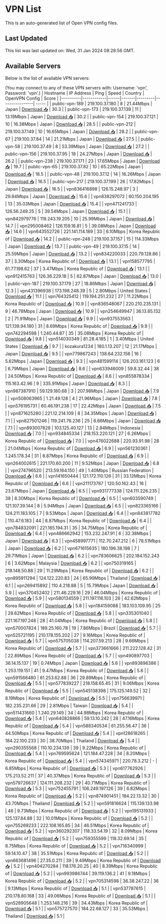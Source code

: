 # VPN List

This is an auto-generated list of Open VPN config files.

## Last Updated

This list was last updated on: Wed, 31 Jan 2024 08:28:56 GMT.

## Available Servers

Below is the list of available VPN servers:

(You may connect to any of these VPN servers with: Username: 'vpn', Password: 'vpn'.)
| Hostname | IP Address | Ping | Speed | Country | OpenVPN Config | Score |
|----------|------------|------|-------|---------|----------------| ----- |
| public-vpn-189 | 219.100.37.180 | 8 | 21.44Mbps | Japan | [Download 📥](./configs/server_0_JP.ovpn) | 30.3 |
| public-vpn-173 | 219.100.37.139 | 11 | 13.19Mbps | Japan | [Download 📥](./configs/server_1_JP.ovpn) | 30.2 |
| public-vpn-154 | 219.100.37.121 | 10 | 16.38Mbps | Japan | [Download 📥](./configs/server_2_JP.ovpn) | 28.5 |
| public-vpn-212 | 219.100.37.149 | 10 | 16.65Mbps | Japan | [Download 📥](./configs/server_3_JP.ovpn) | 28.2 |
| public-vpn-67 | 219.100.37.84 | 14 | 21.21Mbps | Japan | [Download 📥](./configs/server_4_JP.ovpn) | 27.5 |
| public-vpn-58 | 219.100.37.49 | 8 | 53.39Mbps | Japan | [Download 📥](./configs/server_5_JP.ovpn) | 27.2 |
| public-vpn-156 | 219.100.37.95 | 18 | 24.27Mbps | Japan | [Download 📥](./configs/server_6_JP.ovpn) | 26.2 |
| public-vpn-238 | 219.100.37.171 | 23 | 17.65Mbps | Japan | [Download 📥](./configs/server_7_JP.ovpn) | 19.7 |
| public-vpn-65 | 219.100.37.82 | 10 | 65.22Mbps | Japan | [Download 📥](./configs/server_8_JP.ovpn) | 18.5 |
| public-vpn-48 | 219.100.37.12 | 14 | 16.26Mbps | Japan | [Download 📥](./configs/server_9_JP.ovpn) | 16.5 |
| public-vpn-217 | 219.100.37.199 | 26 | 17.82Mbps | Japan | [Download 📥](./configs/server_10_JP.ovpn) | 16.5 |
| vpn836416898 | 126.15.248.97 | 3 | 29.84Mbps | Japan | [Download 📥](./configs/server_11_JP.ovpn) | 15.6 |
| vpn838297072 | 60.150.204.195 | 13 | 35.03Mbps | Japan | [Download 📥](./configs/server_12_JP.ovpn) | 15.4 |
| vpn471241733 | 126.56.249.25 | 5 | 39.54Mbps | Japan | [Download 📥](./configs/server_13_JP.ovpn) | 15.1 |
| vpn842979776 | 119.243.19.205 | 10 | 25.99Mbps | Japan | [Download 📥](./configs/server_14_JP.ovpn) | 14.7 |
| vpn295008462 | 126.159.18.81 | 5 | 39.08Mbps | Japan | [Download 📥](./configs/server_15_JP.ovpn) | 14.6 |
| vpn643552726 | 221.141.114.189 | 33 | 6.10Mbps | Korea Republic of | [Download 📥](./configs/server_16_KR.ovpn) | 14.2 |
| public-vpn-248 | 219.100.37.157 | 15 | 114.33Mbps | Japan | [Download 📥](./configs/server_17_JP.ovpn) | 13.7 |
| public-vpn-49 | 219.100.37.15 | 14 | 25.59Mbps | Japan | [Download 📥](./configs/server_18_JP.ovpn) | 13.2 |
| vpn834220033 | 220.79.128.86 | 37 | 3.30Mbps | Korea Republic of | [Download 📥](./configs/server_19_KR.ovpn) | 13.1 |
| vpn158577795 | 61.77.198.62 | 37 | 3.47Mbps | Korea Republic of | [Download 📥](./configs/server_20_KR.ovpn) | 13.1 |
| vpn912415763 | 126.36.229.18 | 5 | 62.87Mbps | Japan | [Download 📥](./configs/server_21_JP.ovpn) | 13.0 |
| public-vpn-187 | 219.100.37.179 | 27 | 18.86Mbps | Japan | [Download 📥](./configs/server_22_JP.ovpn) | 12.3 |
| vpn431396938 | 173.198.248.39 | 5 | 2.80Mbps | United States | [Download 📥](./configs/server_23_US.ovpn) | 11.1 |
| vpn764325412 | 119.194.251.232 | 27 | 11.22Mbps | Korea Republic of | [Download 📥](./configs/server_24_KR.ovpn) | 10.9 |
| vpn836548067 | 220.210.235.131 | 9 | 46.78Mbps | Japan | [Download 📥](./configs/server_25_JP.ovpn) | 10.9 |
| vpn254649947 | 36.13.85.132 | 2 | 71.91Mbps | Japan | [Download 📥](./configs/server_26_JP.ovpn) | 9.9 |
| vpn937553563 | 121.139.94.180 | 31 | 8.69Mbps | Korea Republic of | [Download 📥](./configs/server_27_KR.ovpn) | 9.9 |
| vpn742294598 | 1.240.44.87 | 35 | 35.08Mbps | Korea Republic of | [Download 📥](./configs/server_28_KR.ovpn) | 9.8 |
| vpn514030349 | 81.28.4.185 | 1 | 3.40Mbps | United States | [Download 📥](./configs/server_29_US.ovpn) | 9.7 |
| kozakura1234 | 180.1.13.207 | 12 | 21.17Mbps | Japan | [Download 📥](./configs/server_30_JP.ovpn) | 9.5 |
| vpn779867243 | 138.64.232.156 | 16 | 5.62Mbps | Japan | [Download 📥](./configs/server_31_JP.ovpn) | 9.3 |
| vpn481599114 | 126.203.161.123 | 6 | 6.79Mbps | Japan | [Download 📥](./configs/server_32_JP.ovpn) | 8.6 |
| vpn633946009 | 59.8.32.44 | 38 | 24.50Mbps | Korea Republic of | [Download 📥](./configs/server_33_KR.ovpn) | 8.6 |
| vpn855878334 | 115.163.42.96 | 9 | 335.91Mbps | Japan | [Download 📥](./configs/server_34_JP.ovpn) | 8.3 |
| vpn987387910 | 59.129.180.68 | 3 | 207.98Mbps | Japan | [Download 📥](./configs/server_35_JP.ovpn) | 7.9 |
| vpn508063965 | 1.21.49.128 | 4 | 21.96Mbps | Japan | [Download 📥](./configs/server_36_JP.ovpn) | 7.8 |
| vpn576195731 | 60.46.191.238 | 17 | 22.42Mbps | Japan | [Download 📥](./configs/server_37_JP.ovpn) | 7.5 |
| vpn871625280 | 221.12.214.109 | 8 | 34.35Mbps | Japan | [Download 📥](./configs/server_38_JP.ovpn) | 7.1 |
| vpn827501246 | 119.241.76.236 | 25 | 6.66Mbps | Japan | [Download 📥](./configs/server_39_JP.ovpn) | 7.1 |
| vpn893007828 | 103.125.40.127 | 13 | 2.84Mbps | Indonesia | [Download 📥](./configs/server_40_ID.ovpn) | 7.0 |
| vpn934845334 | 218.153.220.121 | 27 | 6.26Mbps | Korea Republic of | [Download 📥](./configs/server_41_KR.ovpn) | 7.0 |
| vpn476022688 | 220.93.91.98 | 28 | 21.04Mbps | Korea Republic of | [Download 📥](./configs/server_42_KR.ovpn) | 6.9 |
| vpn561230361 | 1.245.178.34 | 31 | 8.87Mbps | Korea Republic of | [Download 📥](./configs/server_43_KR.ovpn) | 6.9 |
| vpn264002615 | 221.170.60.200 | 11 | 9.52Mbps | Japan | [Download 📥](./configs/server_44_JP.ovpn) | 6.8 |
| vpn274796520 | 213.59.164.150 | 49 | 1.40Mbps | Russian Federation | [Download 📥](./configs/server_45_RU.ovpn) | 6.6 |
| vpn141650444 | 121.172.110.126 | 31 | 33.12Mbps | Korea Republic of | [Download 📥](./configs/server_46_KR.ovpn) | 6.6 |
| vpn211173787 | 120.50.162.43 | 16 | 23.67Mbps | Japan | [Download 📥](./configs/server_47_JP.ovpn) | 6.5 |
| vpn931777338 | 124.111.226.235 | 38 | 8.30Mbps | Korea Republic of | [Download 📥](./configs/server_48_KR.ovpn) | 6.5 |
| vpn603590749 | 121.107.39.144 | 8 | 5.94Mbps | Japan | [Download 📥](./configs/server_49_JP.ovpn) | 6.5 |
| vpn823365166 | 124.211.183.105 | 7 | 9.53Mbps | Japan | [Download 📥](./configs/server_50_JP.ovpn) | 6.4 |
| vpn843817782 | 110.47.6.183 | 44 | 8.87Mbps | Korea Republic of | [Download 📥](./configs/server_51_KR.ovpn) | 6.4 |
| vpn784832091 | 221.165.194.31 | 35 | 34.75Mbps | Korea Republic of | [Download 📥](./configs/server_52_KR.ovpn) | 6.4 |
| vpn486662942 | 153.232.247.91 | 6 | 32.38Mbps | Japan | [Download 📥](./configs/server_53_JP.ovpn) | 6.3 |
| vpn458997771 | 112.70.247.212 | 6 | 78.51Mbps | Japan | [Download 📥](./configs/server_54_JP.ovpn) | 6.2 |
| vpn671615635 | 180.196.38.198 | 7 | 29.71Mbps | Japan | [Download 📥](./configs/server_55_JP.ovpn) | 6.2 |
| vpn783606625 | 202.184.152.243 | 6 | 3.62Mbps | Malaysia | [Download 📥](./configs/server_56_MY.ovpn) | 6.2 |
| vpn750319165 | 218.148.50.88 | 29 | 11.29Mbps | Korea Republic of | [Download 📥](./configs/server_57_KR.ovpn) | 6.2 |
| vpn895911294 | 124.122.220.83 | 24 | 65.99Mbps | Thailand | [Download 📥](./configs/server_58_TH.ovpn) | 6.1 |
| vpn269415892 | 110.4.218.88 | 5 | 15.79Mbps | Japan | [Download 📥](./configs/server_59_JP.ovpn) | 5.9 |
| vpn370452402 | 211.46.229.16 | 29 | 46.04Mbps | Korea Republic of | [Download 📥](./configs/server_60_KR.ovpn) | 5.9 |
| vpn580134559 | 211.197.116.103 | 26 | 42.62Mbps | Korea Republic of | [Download 📥](./configs/server_61_KR.ovpn) | 5.8 |
| vpn184159088 | 183.103.109.95 | 25 | 28.62Mbps | Korea Republic of | [Download 📥](./configs/server_62_KR.ovpn) | 5.8 |
| vpn335301040 | 221.167.197.248 | 28 | 41.04Mbps | Korea Republic of | [Download 📥](./configs/server_63_KR.ovpn) | 5.8 |
| vpn570007824 | 189.25.160.78 | 19 | 7.86Mbps | Brazil | [Download 📥](./configs/server_64_BR.ovpn) | 5.7 |
| vpn525721195 | 210.178.155.202 | 27 | 9.16Mbps | Korea Republic of | [Download 📥](./configs/server_65_KR.ovpn) | 5.7 |
| vpn575705038 | 114.207.59.213 | 28 | 9.66Mbps | Korea Republic of | [Download 📥](./configs/server_66_KR.ovpn) | 5.7 |
| vpn373661666 | 211.222.128.42 | 31 | 22.89Mbps | Korea Republic of | [Download 📥](./configs/server_67_KR.ovpn) | 5.7 |
| vpn490897703 | 36.14.15.137 | 19 | 0.74Mbps | Japan | [Download 📥](./configs/server_68_JP.ovpn) | 5.6 |
| vpn893896386 | 1.253.119.151 | 41 | 9.47Mbps | Korea Republic of | [Download 📥](./configs/server_69_KR.ovpn) | 5.6 |
| vpn591566480 | 61.253.62.88 | 36 | 29.89Mbps | Korea Republic of | [Download 📥](./configs/server_70_KR.ovpn) | 5.5 |
| vpn577839227 | 218.158.65.45 | 31 | 9.06Mbps | Korea Republic of | [Download 📥](./configs/server_71_KR.ovpn) | 5.5 |
| vpn545138398 | 175.125.149.52 | 32 | 8.19Mbps | Korea Republic of | [Download 📥](./configs/server_72_KR.ovpn) | 5.5 |
| vpn756639971 | 182.235.231.66 | 29 | 2.81Mbps | Taiwan | [Download 📥](./configs/server_73_TW.ovpn) | 5.4 |
| vpn511431660 | 1.240.29.149 | 34 | 44.98Mbps | Korea Republic of | [Download 📥](./configs/server_74_KR.ovpn) | 5.4 |
| vpn640828866 | 59.13.10.242 | 28 | 47.16Mbps | Korea Republic of | [Download 📥](./configs/server_75_KR.ovpn) | 5.4 |
| vpn588340534 | 61.255.56.47 | 36 | 44.50Mbps | Korea Republic of | [Download 📥](./configs/server_76_KR.ovpn) | 5.4 |
| vpn128618265 | 184.22.100.233 | 30 | 38.70Mbps | Thailand | [Download 📥](./configs/server_77_TH.ovpn) | 5.4 |
| vpn290355568 | 110.10.234.139 | 39 | 9.22Mbps | Korea Republic of | [Download 📥](./configs/server_78_KR.ovpn) | 5.4 |
| vpn769595624 | 121.184.47.228 | 34 | 8.20Mbps | Korea Republic of | [Download 📥](./configs/server_79_KR.ovpn) | 5.4 |
| vpn574345971 | 220.78.3.212 | - | 6.85Mbps | Korea Republic of | [Download 📥](./configs/server_80_KR.ovpn) | 5.3 |
| vpn617762926 | 175.213.52.211 | 37 | 40.37Mbps | Korea Republic of | [Download 📥](./configs/server_81_KR.ovpn) | 5.3 |
| vpn579726637 | 124.111.208.232 | 29 | 40.71Mbps | Korea Republic of | [Download 📥](./configs/server_82_KR.ovpn) | 5.3 |
| vpn752455791 | 106.249.197.126 | 39 | 6.82Mbps | Korea Republic of | [Download 📥](./configs/server_83_KR.ovpn) | 5.2 |
| vpn874901451 | 184.22.13.32 | 30 | 43.70Mbps | Thailand | [Download 📥](./configs/server_84_TH.ovpn) | 5.2 |
| vpn591816624 | 115.139.133.98 | 46 | 9.73Mbps | Korea Republic of | [Download 📥](./configs/server_85_KR.ovpn) | 5.2 |
| vpn195131933 | 125.137.84.88 | 32 | 10.01Mbps | Korea Republic of | [Download 📥](./configs/server_86_KR.ovpn) | 5.2 |
| vpn755269233 | 222.108.165.85 | 34 | 46.51Mbps | Korea Republic of | [Download 📥](./configs/server_87_KR.ovpn) | 5.2 |
| vpn360292307 | 118.33.54.19 | 32 | 8.09Mbps | Korea Republic of | [Download 📥](./configs/server_88_KR.ovpn) | 5.2 |
| vpn759355599 | 118.32.69.14 | 35 | 8.75Mbps | Korea Republic of | [Download 📥](./configs/server_89_KR.ovpn) | 5.2 |
| vpn716340999 | 59.14.10.47 | 38 | 35.51Mbps | Korea Republic of | [Download 📥](./configs/server_90_KR.ovpn) | 5.2 |
| vpn663681496 | 27.35.0.211 | 39 | 9.49Mbps | Korea Republic of | [Download 📥](./configs/server_91_KR.ovpn) | 5.2 |
| vpn404270284 | 118.176.20.25 | 40 | 8.39Mbps | Korea Republic of | [Download 📥](./configs/server_92_KR.ovpn) | 5.2 |
| vpn993986744 | 39.119.136.2 | 41 | 9.18Mbps | Korea Republic of | [Download 📥](./configs/server_93_KR.ovpn) | 5.2 |
| vpn705314598 | 36.38.247.22 | 36 | 9.13Mbps | Korea Republic of | [Download 📥](./configs/server_94_KR.ovpn) | 5.1 |
| vpn537787615 | 210.178.80.168 | 33 | 49.06Mbps | Korea Republic of | [Download 📥](./configs/server_95_KR.ovpn) | 5.1 |
| vpn528905648 | 1.253.148.216 | 39 | 34.43Mbps | Korea Republic of | [Download 📥](./configs/server_96_KR.ovpn) | 5.1 |
| vpn575727570 | 184.22.68.127 | 33 | 35.53Mbps | Thailand | [Download 📥](./configs/server_97_TH.ovpn) | 5.1 |
